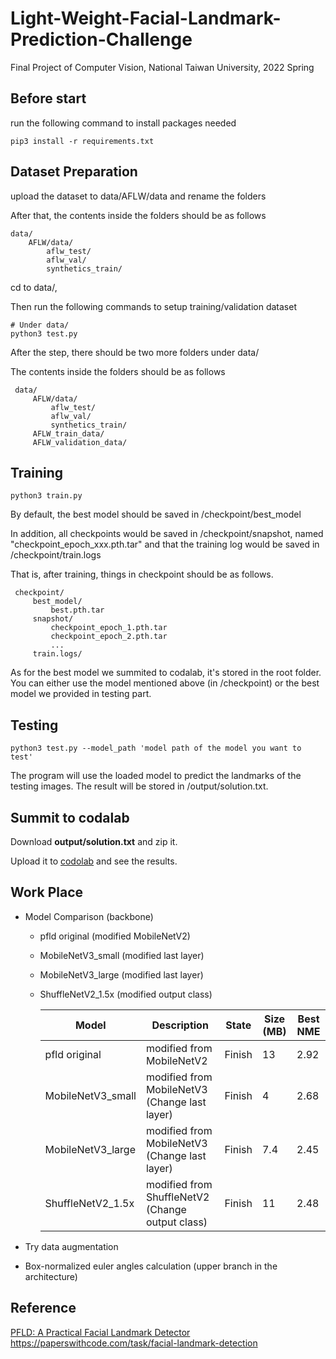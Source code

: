# Light-Weight-Facial-Landmark-Prediction-Challenge

Final Project of Computer Vision, National Taiwan University, 2022 Spring

## Before start ##

run the following command to install packages needed

```
pip3 install -r requirements.txt
```

## Dataset Preparation ##

upload the dataset to data/AFLW/data and rename the folders

After that, the contents inside the folders should be as follows

```
data/
    AFLW/data/
        aflw_test/
        aflw_val/
        synthetics_train/
```

cd to data/, 

Then run the following commands to setup training/validation dataset

```
# Under data/
python3 test.py
```

After the step, there should be two more folders under data/

The contents inside the folders should be as follows

```
 data/
     AFLW/data/
         aflw_test/
         aflw_val/
         synthetics_train/
     AFLW_train_data/
     AFLW_validation_data/
```

## Training ##

```
python3 train.py
```

By default, the best model should be saved in /checkpoint/best_model

In addition, all checkpoints would be saved in /checkpoint/snapshot, named "checkpoint_epoch_xxx.pth.tar" and that the training log would be saved in /checkpoint/train.logs

That is, after training, things in checkpoint should be as follows.

```
 checkpoint/
     best_model/
         best.pth.tar
     snapshot/
         checkpoint_epoch_1.pth.tar
         checkpoint_epoch_2.pth.tar
         ...
     train.logs/
```

As for the best model we summited to codalab, it's stored in the root folder. You can either use the model mentioned above (in /checkpoint) or the best model we provided in testing part.

## Testing ##

```
python3 test.py --model_path 'model path of the model you want to test'
```

The program will use the loaded model to predict the landmarks of the testing images. The result will be stored in /output/solution.txt.

## Summit to codalab ## 

Download **output/solution.txt** and zip it.

Upload it to [codolab](https://codalab.lisn.upsaclay.fr/competitions/5118?secret_key=19a7d6c1-b907-47fc-a472-1cf6cbf7f853) and see the results.

## Work Place ##

* Model Comparison (backbone)
  * pfld original (modified MobileNetV2)
  * MobileNetV3_small (modified last layer)
  * MobileNetV3_large (modified last layer)
  * ShuffleNetV2_1.5x (modified output class)

    |  Model   | Description  | State | Size (MB) |  Best NME | 
    |  ----  | ----  | ----  | ----  | ----  | 
    | pfld original  | modified from MobileNetV2 | Finish | 13 | 2.92 |
    | MobileNetV3_small  | modified from MobileNetV3 (Change last layer) | Finish | 4 | 2.68 |
    | MobileNetV3_large  | modified from MobileNetV3 (Change last layer) | Finish | 7.4 | 2.45 |
    | ShuffleNetV2_1.5x   | modified from ShuffleNetV2 (Change output class) | Finish | 11 | 2.48 |

* Try data augmentation

* Box-normalized euler angles calculation (upper branch in the architecture)

## Reference ##

[PFLD: A Practical Facial Landmark Detector](https://paperswithcode.com/paper/pfld-a-practical-facial-landmark-detector)
<https://paperswithcode.com/task/facial-landmark-detection>
